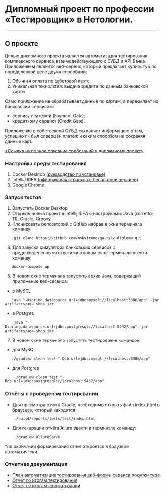 # Дипломный проект по профессии «Тестировщик» в Нетологии.

***

## О проекте

Целью дипломного проекта является автоматизация тестирования комплексного сервиса, взаимодействующего с СУБД и API
Банка.
Приложением является веб-сервис, который предлагает купить тур по определённой цене двумя способами:

1. Обычная оплата по дебетовой карте.
2. Уникальная технология: выдача кредита по данным банковской карты.

Само приложение не обрабатывает данные по картам, а пересылает их банковским сервисам:

* сервису платежей \(Payment Gate);
* кредитному сервису \(Credit Gate).

Приложение в собственной СУБД сохраняет информацию о том, успешно ли был совершён платёж и каким способом не сохраняя
данные карт.

[*Ссылка на полное описание требований к дипломному проекту](https://github.com/netology-code/qa-diploma)

### Настройка среды тестирования

1. Docker Desktop [(руководство по установке)](https://github.com/netology-code/aqa-homeworks/blob/master/docker/installation.md)
2. IntelliJ IDEA [(официальная страница с бесплатной версией)](https://www.jetbrains.com/idea/download/#section=windows)
3. Google Chrome

### Запуск тестов

1. Запустить Docker Desktop
2. Открыть новый проект в Intellij IDEA с настройками: Java (corretto-11), Gradle, Groovy
3. Клонировать репозиторий с GitHub набрав в окне терминала команду:

```
    git clone https://github.com/nvkvirene/qa-nvkv-diploma.git
```

3. Для запуска симулятора банковских сервисов с предопределенными ответами в новом окне терминала ввести команду:

```
   docker-compose up
```

5. В новом окне терминала запустить архив Java, содержащий приложение веб-сервиса:

* в MySQL

```
   java "-Dspring.datasource.url=jdbc:mysql://localhost:3306/app" -jar artifacts/aqa-shop.jar
```

* в Postgres

```
    java "-Dspring.datasource.url=jdbc:postgresql://localhost:5432/app" -jar artifacts/aqa-shop.jar
```

7. В новом окне терминала запустить тестирование командой:

* для MySQL

```
   ./gradlew clean test "-Ddb.url=jdbc:mysql://localhost:3306/app"
```

* для Postgres

```
    ./gradlew clean test "-Ddb.url=jdbc:postgresql://localhost:5432/app"
```

### Отчёты о проведеном тестировании

* Для просмотра отчета Gradle, необходимо открыть файл index.html в браузере, который находится:

```
    ./build/reports/tests/test/index.html
```

* Для генерации отчёта Allure ввести в терминале команду:

```
    ./gradlew allureServe
```

*по окончании формирования отчет откроется в браузере автоматически

### Отчетная документация

* [План автоматизации тестирования веб-формы сервиса покупки тура](https://github.com/nvkvirene/qa-nvkv-diploma/blob/main/documentation/Plan.md)
* [Отчёт по итогам тестирования](https://github.com/nvkvirene/qa-nvkv-diploma/blob/main/documentation/Report.md)
* [Отчёт по итогам автоматизации](https://github.com/nvkvirene/qa-nvkv-diploma/blob/main/documentation/Summary.md)